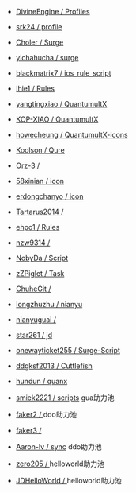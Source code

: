 - [DivineEngine / Profiles](https://github.com/DivineEngine/Profiles/tree/master)

- [srk24 / profile](https://github.com/srk24/profile/tree/master)

- [Choler / Surge](https://github.com/Choler/Surge)

- [yichahucha / surge](https://github.com/yichahucha/surge)

- [blackmatrix7 / ios_rule_script](https://github.com/blackmatrix7/ios_rule_script)

- [lhie1 / Rules](https://github.com/lhie1/Rules/tree/master)

- [yangtingxiao / QuantumultX](https://github.com/yangtingxiao/QuantumultX/tree/master)

- [KOP-XIAO / QuantumultX](https://github.com/KOP-XIAO/QuantumultX)

- [howecheung / QuantumultX-icons](https://github.com/howecheung/QuantumultX-icons)

- [Koolson / Qure](https://github.com/Koolson/Qure)

- [Orz-3 / ](https://github.com/Orz-3)

- [58xinian / icon](https://github.com/58xinian/icon)

- [erdongchanyo / icon](https://github.com/erdongchanyo/icon)

- [Tartarus2014 / ](https://github.com/Tartarus2014)

- [ehpo1 / Rules](https://github.com/ehpo1/Rules)

- [nzw9314 / ](https://github.com/nzw9314)

- [NobyDa / Script](https://github.com/NobyDa/Script)

- [zZPiglet / Task](https://github.com/zZPiglet/Task/tree/master)

- [ChuheGit / ](https://github.com/ChuheGit/1)

- [longzhuzhu / nianyu](https://github.com/longzhuzhu/nianyu)

- [nianyuguai / ](https://github.com/nianyuguai)

- [star261 / jd](https://github.com/star261/jd/tree/main/scripts)

- [onewayticket255 / Surge-Script](https://github.com/onewayticket255/Surge-Script)

- [ddgksf2013 / Cuttlefish](https://github.com/ddgksf2013/Cuttlefish)

- [hundun / quanx](https://github.com/whyour/hundun/tree/master/quanx)

- [smiek2221 / scripts](https://github.com/smiek2221/scripts) gua助力池

- [faker2 / ](https://github.com/shufflewzc/faker2) ddo助力池

- [faker3 / ](https://github.com/shufflewzc/faker3)

- [Aaron-lv / sync](https://github.com/Aaron-lv/sync) ddo助力池

- [zero205 / ](https://github.com/zero205/JD_tencent_scf/tree/main) helloworld助力池

- [JDHelloWorld / ](https://github.com/JDHelloWorld/jd_scripts) helloworld助力池
